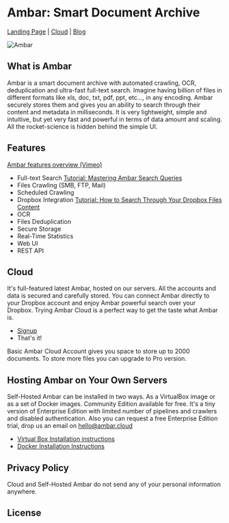 # Ambar: Smart Document Archive
[Landing Page](https://ambar.cloud) | [Cloud](https://app.ambar.cloud) | [Blog](https://blog.ambar.cloud)

![Ambar](https://habrastorage.org/files/947/a32/de7/947a32de7156478094e3e12c16e8366c.jpg)

## What is Ambar

Ambar is a smart document archive with automated crawling, OCR, deduplication and ultra-fast full-text search. Imagine having billion of files in different formats like xls, doc, txt, pdf, ppt, etc..., in any encoding. Ambar securely stores them and gives you an ability to search through their content and metadata in milliseconds. It is very lightweight, simple and intuitive, but yet very fast and powerful in terms of data amount and scaling. All the rocket-science is hidden behind the simple UI.

## Features

[Ambar features overview (Vimeo)](https://vimeo.com/202204412)

* Full-text Search [Tutorial: Mastering Ambar Search Queries](https://blog.ambar.cloud/mastering-ambar-search-queries/)
* Files Crawling (SMB, FTP, Mail)
* Scheduled Crawling
* Dropbox Integration [Tutorial: How to Search Through Your Dropbox Files Content](https://blog.ambar.cloud/how-to-search-through-your-dropbox-files-content/)
* OCR
* Files Deduplication
* Secure Storage
* Real-Time Statistics
* Web UI
* REST API

## Cloud
It's full-featured latest Ambar, hosted on our servers. All the accounts and data is secured and carefully stored. You can connect Ambar directly to your Dropbox account and enjoy Ambar powerful search over your Dropbox. Trying Ambar Cloud is a perfect way to get the taste what Ambar is.

 * [Signup](https://app.ambar.cloud/signup)
 * That's it!
 
Basic Ambar Cloud Account gives you space to store up to 2000 documents. To store more files you can upgrade to Pro version.

## Hosting Ambar on Your Own Servers
Self-Hosted Ambar can be installed in two ways. As a VirtualBox image or as a set of Docker images. Community Edition available for free. It's a tiny version of Enterprise Edition with limited number of pipelines and crawlers and disabled authentication. Also you can request a free Enterprise Edition trial, drop us an email on hello@ambar.cloud

* [Virtual Box Installation instructions](http://blog.ambar.cloud/self-hosted-ambar-step-by-step-guide/)
* [Docker Installation Instructions]()


## Privacy Policy
Cloud and Self-Hosted Ambar do not send any of your personal information anywhere.

## License



